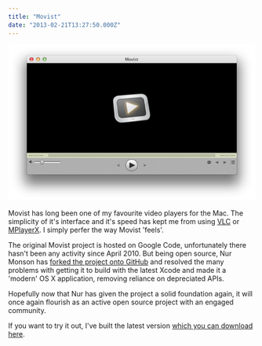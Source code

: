 ```yaml
---
title: "Movist"
date: "2013-02-21T13:27:50.000Z"
---
```


![](f5c06492-d1c6-415b-b7fe-0b97e5b8e6b1.png)

Movist has long been one of my favourite video players for the Mac. The simplicity of it's interface and it's speed has kept me from using [VLC](http://www.videolan.org) or [MPlayerX](http://mplayerx.org). I simply perfer the way Movist 'feels'.

The original Movist project is hosted on Google Code, unfortunately there hasn't been any activity since April 2010. But being open source, Nur Monson has [forked the project onto GitHub](https://github.com/samiamwork/Movist/) and resolved the many problems with getting it to build with the latest Xcode and made it a 'modern' OS X application, removing reliance on depreciated APIs.

Hopefully now that Nur has given the project a solid foundation again, it will once again flourish as an active open source project with an engaged community.

If you want to try it out, I've built the latest version [which you can download here](/s/Movist.zip).